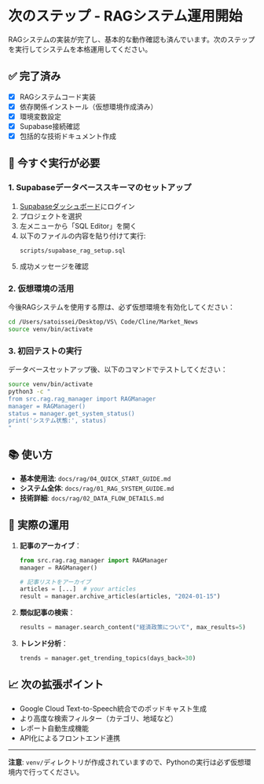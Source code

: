 # 次のステップ - RAGシステム運用開始

RAGシステムの実装が完了し、基本的な動作確認も済んでいます。次のステップを実行してシステムを本格運用してください。

## ✅ 完了済み

- [x] RAGシステムコード実装
- [x] 依存関係インストール（仮想環境作成済み）
- [x] 環境変数設定
- [x] Supabase接続確認
- [x] 包括的な技術ドキュメント作成

## 🔧 今すぐ実行が必要

### 1. Supabaseデータベーススキーマのセットアップ

1. [Supabaseダッシュボード](https://app.supabase.com)にログイン
2. プロジェクトを選択
3. 左メニューから「SQL Editor」を開く
4. 以下のファイルの内容を貼り付けて実行:
   ```
   scripts/supabase_rag_setup.sql
   ```
5. 成功メッセージを確認

### 2. 仮想環境の活用

今後RAGシステムを使用する際は、必ず仮想環境を有効化してください：

```bash
cd /Users/satoissei/Desktop/VS\ Code/Cline/Market_News
source venv/bin/activate
```

### 3. 初回テストの実行

データベースセットアップ後、以下のコマンドでテストしてください：

```bash
source venv/bin/activate
python3 -c "
from src.rag.rag_manager import RAGManager
manager = RAGManager()
status = manager.get_system_status()
print('システム状態:', status)
"
```

## 📚 使い方

- **基本使用法**: `docs/rag/04_QUICK_START_GUIDE.md`
- **システム全体**: `docs/rag/01_RAG_SYSTEM_GUIDE.md`
- **技術詳細**: `docs/rag/02_DATA_FLOW_DETAILS.md`

## 🚀 実際の運用

1. **記事のアーカイブ**：
   ```python
   from src.rag.rag_manager import RAGManager
   manager = RAGManager()
   
   # 記事リストをアーカイブ
   articles = [...]  # your articles
   result = manager.archive_articles(articles, "2024-01-15")
   ```

2. **類似記事の検索**：
   ```python
   results = manager.search_content("経済政策について", max_results=5)
   ```

3. **トレンド分析**：
   ```python
   trends = manager.get_trending_topics(days_back=30)
   ```

## 📈 次の拡張ポイント

- Google Cloud Text-to-Speech統合でのポッドキャスト生成
- より高度な検索フィルター（カテゴリ、地域など）
- レポート自動生成機能
- API化によるフロントエンド連携

---

**注意**: `venv/`ディレクトリが作成されていますので、Pythonの実行は必ず仮想環境内で行ってください。